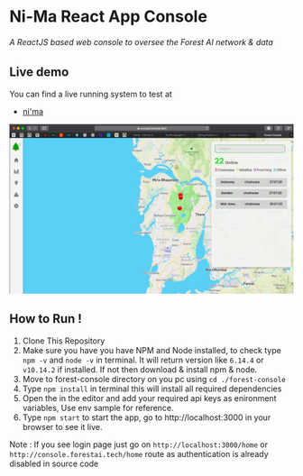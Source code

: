 # Ni-Ma React App Console

###### A ReactJS based web console to oversee the Forest AI network & data

## Live demo

You can find a live running system to test at

- [ni'ma](https://ni-ma.surge.sh)

![Console](doc/asset/console-screenshot.png?raw=true)

## How to Run !

1. Clone This Repository
2. Make sure you have you have NPM and Node installed, to check type `npm -v` and `node -v` in terminal. It will return version like `6.14.4` or `v10.14.2` if installed. If not then download & install npm & node.
3. Move to forest-console directory on you pc using `cd ./forest-console`
4. Type `npm install` in terminal this will install all required dependencies
5. Open the in the editor and add your required api keys as enironment variables, Use env sample for reference.
6. Type `npm start` to start the app, go to http://localhost:3000 in your browser to see it live.

Note : If you see login page just go on `http://localhost:3000/home` or `http://console.forestai.tech/home` route as authentication is already disabled in source code
